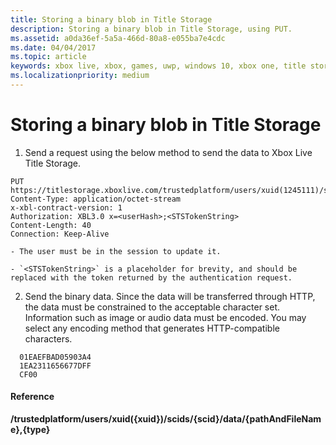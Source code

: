 ```yaml
---
title: Storing a binary blob in Title Storage
description: Storing a binary blob in Title Storage, using PUT.
ms.assetid: a0da36ef-5a5a-466d-80a8-e055ba7e4cdc
ms.date: 04/04/2017
ms.topic: article
keywords: xbox live, xbox, games, uwp, windows 10, xbox one, title storage
ms.localizationpriority: medium
---
```


# Storing a binary blob in Title Storage

1.  Send a request using the below method to send the data to Xbox Live Title Storage.

```http
PUT https://titlestorage.xboxlive.com/trustedplatform/users/xuid(1245111)/scids/{scid}/data/lastturn.bin,binary              
Content-Type: application/octet-stream
x-xbl-contract-version: 1
Authorization: XBL3.0 x=<userHash>;<STSTokenString>
Content-Length: 40
Connection: Keep-Alive
```

    - The user must be in the session to update it.
    
    - `<STSTokenString>` is a placeholder for brevity, and should be replaced with the token returned by the authentication request.

2.  Send the binary data.
    Since the data will be transferred through HTTP, the data must be constrained to the acceptable character set.
    Information such as image or audio data must be encoded.
    You may select any encoding method that generates HTTP-compatible characters.
    
```http
  01EAEFBAD05903A4
  1EA2311656677DFF
  CF00
```

#### Reference

**/trustedplatform/users/xuid({xuid})/scids/{scid}/data/{pathAndFileName},{type}**
